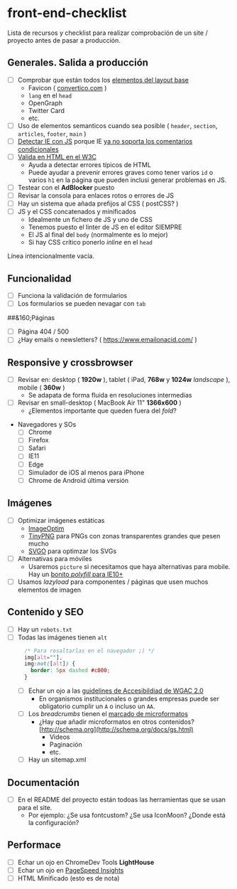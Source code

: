 # front-end-checklist

Lista de recursos y checklist para realizar comprobación de un site / proyecto antes de pasar a producción.

## Generales. Salida a producción

- [ ] Comprobar que están todos los [elementos del layout base](https://github.com/carloscabo/front-end-checklist/blob/master/resources/layout.html)
  - Favicon ( [convertico.com](http://convertico.com/) )
  - `lang` en el `head`
  - OpenGraph
  - Twitter Card
  - etc.
- [ ] Uso de elementos semanticos cuando sea posible ( `header`, `section`, `articles`, `footer`, `main` )
- [ ] [Detectar IE con JS](https://gist.github.com/carloscabo/1b92432965e141d03f27771b6212b98f) porque IE [ya no soporta los comentarios condicionales](https://msdn.microsoft.com/en-us/library/hh801214(v=vs.85).aspx)
- [ ] [Valida en HTML en el W3C](https://validator.w3.org/)
  - Ayuda a detectar errores típicos de HTML
  - Puede ayudar a prevenir errores graves como tener varios `id` o varios `h1` en la página que pueden inclusi generar problemas en JS.
- [ ] Testear con el **AdBlocker** puesto
- [ ] Revisar la consola para enlaces rotos o errores de JS
- [ ] Hay un sistema que añada prefijos al CSS ( postCSS? )
- [ ] JS y el CSS concatenados y minificados
  - Idealmente un fichero de JS y uno de CSS
  - Tenemos puesto el linter de JS en el editor SIEMPRE
  - El JS al final del `body` (normalmente es lo mejor)
  - Si hay CSS crítico ponerlo _inline_ en el `head`

Línea intencionalmente vacía.

## Funcionalidad

  - [ ] Funciona la validación de formularios
  - [ ] Los formularios se pueden nevagar con `tab`

##&160;Páginas

  - [ ] Página 404 / 500
  - [ ] ¿Hay emails o newsletters? ( <https://www.emailonacid.com/> )

## Responsive y crossbrowser

- [ ] Revisar en: desktop ( **1920w** ), tablet ( iPad, **768w** y **1024w** _landscape_ ), mobile ( **360w** )
  - Se adapata de forma fluida en resoluciones intermedias
- [ ] Revisar en small-desktop ( MacBook Air 11" **1366x600** )
  - ¿Elementos importante que queden fuera del _fold_?
- Navegadores y SOs
  - [ ] Chrome
  - [ ] Firefox
  - [ ] Safari
  - [ ] IE11
  - [ ] Edge
  - [ ] Simulador de iOS al menos para iPhone
  - [ ] Chrome de Android última versión

## Imágenes

- [ ] Optimizar imágenes estáticas
  - [ImageOptim](https://imageoptim.com/es.html)
  - [TinyPNG](https://tinypng.com/) para PNGs con zonas transparentes grandes que pesen mucho
  - [SVGO](https://github.com/svg/svgo) para optimzar los SVGs
- [ ] Alternativas para móviles
  - Usaremos `picture` si necesitamos que haya alternativas para mobile. Hay un [bonito _polyfill_ para IE10+](http://scottjehl.github.io/picturefill/)
- [ ] Usamos _lazyload_ para componentes / páginas que usen muchos elementos de imagen

## Contenido y SEO

- [ ] Hay un `robots.txt`
- [ ] Todas las imágenes tienen `alt`  
  ```css
    /* Para resaltarlas en el navegador ;) */
    img[alt=""],
    img:not([alt]) {
      border: 5px dashed #c000;
    }
  ```
  - [ ] Echar un ojo a las [guidelines de Accesibildiad de WGAC 2.0](https://www.w3.org/TR/2006/WD-WCAG20-20060427/appendixB.html)
    - En organismos institucionales o grandes empresas puede ser obligatorio cumplir un `A` o incluso un `AA`.
  - [ ] Los _breadcrumbs_ tienen el [marcado de microformatos](https://developers.google.com/search/docs/data-types/breadcrumbs)
    - ¿Hay que añadir microformatos en otros contenidos? [http://schema.org](http://schema.org/docs/gs.html)
      - Videos
      - Paginación
      - etc.
  - [ ] Hay un sitemap.xml

## Documentación

  - [ ] En el README del proyecto están todoas las herramientas que se usan para el site.
    - Por ejemplo: ¿Se usa fontcustom? ¿Se usa IconMoon? ¿Donde está la configuración?

## Performace

  - [ ] Echar un ojo en ChromeDev Tools **LightHouse**
  - [ ] Echar un ojo en [PageSpeed Insights](https://developers.google.com/speed/pagespeed/insights/)
  - [ ] HTML Minificado (esto es de nota)
